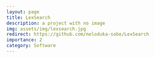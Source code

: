 ```yaml
---
layout: page
title: LexSearch
description: a project with no image
img: assets/img/lexsearch.jpg
redirect: https://github.com/neloduka-sobe/LexSearch
importance: 2
category: Software
---
```

